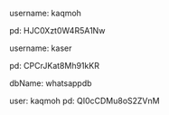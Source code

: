 username:
kaqmoh

pd:
HJC0Xzt0W4R5A1Nw


username:
kaser

pd:
CPCrJKat8Mh91kKR

dbName:
whatsappdb

user:
kaqmoh
pd:
QI0cCDMu8oS2ZVnM